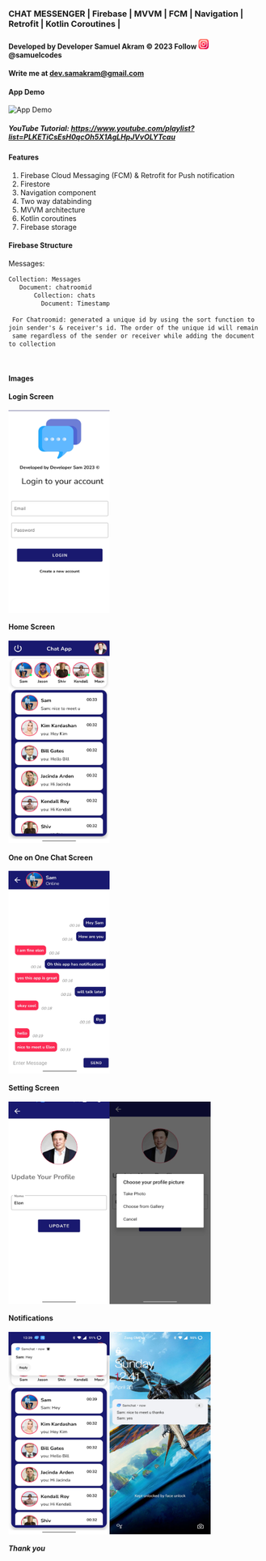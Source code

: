 ###    CHAT MESSENGER | Firebase | MVVM | FCM | Navigation | Retrofit | Kotlin Coroutines | 
####   Developed by Developer Samuel Akram © 2023 Follow <img src="./images/instagram.png" alt="Instagram Logo" width="20" height="20"> @samuelcodes
####   Write me at dev.samakram@gmail.com 



#### App Demo

![App Demo](./images/DEMO.gif)



##### YouTube Tutorial: https://www.youtube.com/playlist?list=PLKETiCsEsH0qcOh5X1AgLHpJVvOLYTcau

#### Features 
1. Firebase Cloud Messaging (FCM) & Retrofit for Push notification
2. Firestore 
3. Navigation component 
4. Two way databinding
5. MVVM architecture 
6. Kotlin coroutines 
7. Firebase storage




#### Firebase Structure

Messages:
```
Collection: Messages 
   Document: chatroomid 
       Collection: chats
         Document: Timestamp
         
 For Chatroomid: generated a unique id by using the sort function to join sender's & receiver's id. The order of the unique id will remain
 same regardless of the sender or receiver while adding the document to collection
       
         
```




#### Images 

#### Login Screen 

<div style="display: flex; flex-direction: row;">
  <img src="images/1.jpg" style="width: 200px; height: 400px;">
</div>


#### Home Screen 

<div style="display: flex; flex-direction: row;">
  <img src="images/2.jpg" style="width: 200px; height: 400px;">
</div>


#### One on One Chat Screen 

<div style="display: flex; flex-direction: row;">
  <img src="images/3.jpg" style="width: 200px; height: 400px;">
</div>


#### Setting Screen

<div style="display: flex; flex-direction: row;">
  <img src="images/6.jpg" style="width: 200px; height: 400px;">
  <img src="images/7.jpg" style="width: 200px; height: 400px;">

</div>


#### Notifications 

<div style="display: flex; flex-direction: row;">
  <img src="images/4.jpg" style="width: 200px; height: 400px;">
  <img src="images/5.jpg" style="width: 200px; height: 400px;">
</div>



##### Thank you
